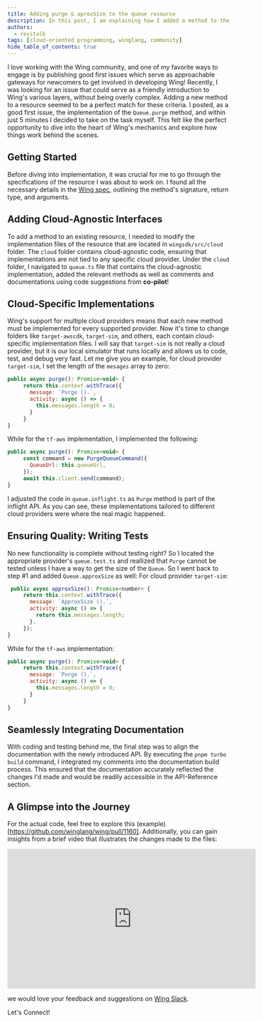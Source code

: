 ```yaml
---
title: Adding purge & aproxSize to the queue resource
description: In this post, I am explaining how I added a method to the an existing resource.
authors: 
  - revitalb
tags: [cloud-oriented programming, winglang, community]
hide_table_of_contents: true
---
```

 
I love working with the Wing community, and one of my favorite ways to engage is by publishing good first issues which serve as approachable gateways for newcomers to get involved in developing Wing! Recently, I was looking for an issue that could serve as a friendly introduction to Wing's various layers, without being overly complex. Adding a new method to a resource seemed to be a perfect match for these criteria. I posted, as a good first issue, the implementation of the `Queue.purge` method, and within just 5 minutes I decided to take on the task myself. This felt like the perfect opportunity to dive into the heart of Wing's mechanics and explore how things work behind the scenes.

## Getting Started

Before diving into implementation, it was crucial for me to go through the specifications of the resource I was about to work on. I found all the necessary details in the [Wing spec](https://www.winglang.io/docs/standard-library/cloud/bucket), outlining the method's signature, return type, and arguments. 

## Adding Cloud-Agnostic Interfaces

To add a method to an existing resource, I needed to modify the implementation files of the resource that are located in `wingsdk/src/cloud` folder. The `cloud` folder contains cloud-agnostic code, ensuring that implementations are not tied to any specific cloud provider.
Under the `cloud` folder, I navigated to `queue.ts` file that contains the cloud-agnostic implementation, added the relevant methods as well as comments and documentations using code suggestions from **co-pilot**!

## Cloud-Specific Implementations

Wing's support for multiple cloud providers means that each new method must be implemented for every supported provider. Now it's time to change folders like `target-awscdk`, `target-sim`, and others, each contain cloud-specific implementation files. I will say that `target-sim` is not really a cloud provider, but it is our local simulator that runs locally and allows us to code, test, and debug very fast.
Let me give you an example, for cloud provider `target-sim`, I set the length of the `mesages` array to zero:

```js
public async purge(): Promise<void> {
     return this.context.withTrace({
       message: `Purge ().`,
       activity: async () => {
         this.messages.length = 0;
       }
     }
}
```
While for the `tf-aws` implementation, I implemented the following:
```js
public async purge(): Promise<void> {
     const command = new PurgeQueueCommand({
       QueueUrl: this.queueUrl,
     });
     await this.client.send(command);
}
```

I adjusted the code in `queue.inflight.ts` as `Purge` method is part of the inflight API. As you can see, these implementations tailored to different cloud providers were where the real magic happened.

## Ensuring Quality: Writing Tests

No new functionality is complete without testing right? So I located the appropriate provider's `queue.test.ts` and reallized that `Purge` cannot be tested unless I have a way to get the size of the `Queue`. So I went back to step #1 and added `Queue.approxSize` as well:
For cloud provider `target-sim`:

```js
 public async approxSize(): Promise<number> {
     return this.context.withTrace({
       message: `ApproxSize ().`,
       activity: async () => {
         return this.messages.length;
       },
     });
}
```
While for the `tf-aws` implementation:
```js
public async purge(): Promise<void> {
     return this.context.withTrace({
       message: `Purge ().`,
       activity: async () => {
         this.messages.length = 0;
       }
     }
}
```

## Seamlessly Integrating Documentation

With coding and testing behind me, the final step was to align the documentation with the newly introduced API. By executing the `pnpm turbo build` command, I integrated my comments into the documentation build process. This ensured that the documentation accurately reflected the changes I'd made and would be readily accessible in the API-Reference section.

## A Glimpse into the Journey

For the actual code, feel free to explore this (example)[https://github.com/winglang/wing/pull/1160]. Additionally, you can gain insights from a brief video that illustrates the changes made to the files:

<iframe width="560" height="315" src="https://www.youtube.com/embed/y0jG_YKjxPk" title="YouTube video player" frameborder="0" allow="accelerometer; autoplay; clipboard-write; encrypted-media; gyroscope; picture-in-picture; web-share" allowfullscreen></iframe>

we would love your feedback and suggestions on [Wing Slack](https://t.winglang.io/slack).

Let's Connect!
